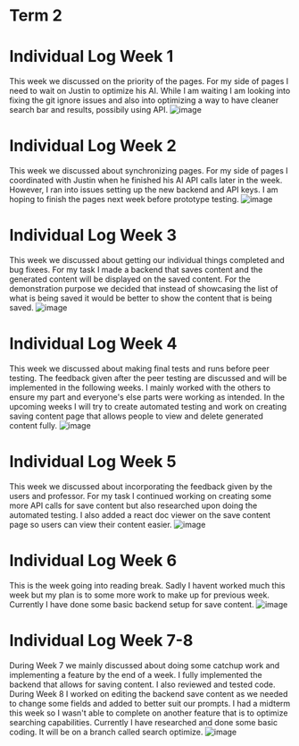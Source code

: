 

# Term 2
# Individual Log Week 1 
This week we discussed on the priority of the pages. For my side of pages I need to wait on Justin to optimize his AI. While I am waiting I am looking into fixing the git ignore issues and also into optimizing a way to have cleaner search bar and results, possibily using API. 
![image](https://github.com/COSC-499-W2023/year-long-project-team-11/assets/90084005/719e69a8-5a9a-4ecb-a6fb-44e824e9c6d0)

# Individual Log Week 2
This week we discussed about synchronizing pages. For my side of pages I coordinated with Justin when he finished his AI API calls later in the week. However, I ran into issues setting up the new backend and API keys. I am hoping to finish the pages next week before prototype testing.
![image](https://github.com/COSC-499-W2023/year-long-project-team-11/assets/90084005/78e7be22-5580-4013-8cfa-78bb2074e9c0)

# Individual Log Week 3
This week we discussed about getting our individual things completed and bug fixees. For my task I made a backend that saves content and the generated content will be displayed on the saved content. For the demonstration purpose we decided that instead of showcasing the list of what is being saved it would be better to show the content that is being saved. 
![image](https://github.com/COSC-499-W2023/year-long-project-team-11/assets/90084005/b6e8abe4-6c4b-4041-861d-656789ddec7a)

# Individual Log Week 4
This week we discussed about making final tests and runs before peer testing.  The feedback given after the peer testing are discussed and will be implemented in the following weeks. I mainly worked with the others to ensure my part and everyone's else parts were working as intended. In the upcoming weeks I will try to create automated testing and work on creating saving content page that allows people to view and delete generated content fully. 
![image](https://github.com/COSC-499-W2023/year-long-project-team-11/assets/90084005/9bd3ae3a-b35b-4065-b312-d41cbcb2177d)

# Individual Log Week 5
This week we discussed about incorporating the feedback given by the users and professor. For my task I continued working on creating some more API calls for save content but also researched upon doing the automated testing. I also added a react doc viewer on the save content page so users can view their content easier. 
![image](https://github.com/COSC-499-W2023/year-long-project-team-11/assets/90084005/6f793ce9-9b24-4f0c-91fd-1cd6274ab9ca)
# Individual Log Week 6
This is the week going into reading break. Sadly I havent worked much this week but my plan is to some more work to make up for previous week. Currently I have done some basic backend setup for save content. 
![image](https://github.com/COSC-499-W2023/year-long-project-team-11/assets/90084005/f3d93b50-df8f-4d5e-922d-ce03d56029a6)
# Individual Log Week 7-8
During Week 7 we mainly discussed about doing some catchup work and implementing a feature by the end of a week. I fully implemented the backend that allows for saving content. I also reviewed and tested code. During Week 8 I worked on editing the backend save content as we needed to change some fields and added to better suit our prompts. I had a midterm this week so I wasn't able to complete on another feature that is to optimize searching capabilities. Currently I have researched and done some basic coding. It will be on a branch called search optimize. 
![image](https://github.com/COSC-499-W2023/year-long-project-team-11/assets/90084005/dc473eb1-8b4e-4313-ac77-c98f002b2940)




